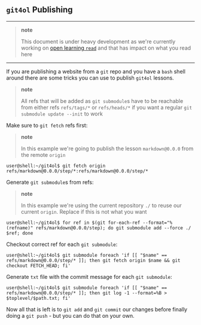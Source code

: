 ## `git4ol` Publishing

---
> **note**
>
> This document is under heavy development as we're currently working on [open learning `read`](//github.com/open-learning/read) and that has impact on what you read here
---

If you are publishing a website from a `git` repo and you have a `bash` shell around there are some tricks you can use to publish `git4ol` lessons.

> **note**
>
> All refs that will be added as `git submodule`s have to be reachable from either refs `refs/tags/*` or `refs/heads/*` if you want a regular `git submodule update --init` to work

Make sure to `git fetch` refs first:

> **note**
>
> In this example we're going to publish the lesson `markdown@0.0.0` from the remote `origin`

```shell
user@shell:~/git4ol$ git fetch origin refs/markdown@0.0.0/step/*:refs/markdown@0.0.0/step/*
```

Generate `git submodule`s from refs:

> **note**
>
> In this example we're using the current repository `./` to reuse our current `origin`. Replace if this is not what you want

```shell
user@shell:~/git4ol$ for ref in $(git for-each-ref --format="%(refname)" refs/markdown@0.0.0/step); do git submodule add --force ./ $ref; done
```

Checkout correct ref for each `git submodule`:

```shell
user@shell:~/git4ol$ git submodule foreach 'if [[ "$name" == refs/markdown@0.0.0/step/* ]]; then git fetch origin $name && git checkout FETCH_HEAD; fi'
```

Generate `txt` file with the commit message for each `git submodule`:

```shell
user@shell:~/git4ol$ git submodule foreach 'if [[ "$name" == refs/markdown@0.0.0/step/* ]]; then git log -1 --format=%B > $toplevel/$path.txt; fi'
```

Now all that is left is to `git add` and `git commit` our changes before finally doing a `git push` - but you can do that on your own. 
